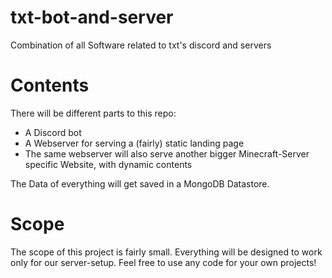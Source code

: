 # txt-bot-and-server
Combination of all Software related to txt's discord and servers

# Contents

There will be different parts to this repo:
- A Discord bot
- A Webserver for serving a (fairly) static landing page
- The same webserver will also serve another bigger Minecraft-Server specific Website, with dynamic contents

The Data of everything will get saved in a MongoDB Datastore.

# Scope

The scope of this project is fairly small. Everything will be designed to work only for our server-setup. 
Feel free to use any code for your own projects!
